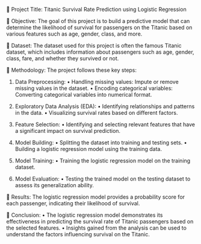 	Project Title: Titanic Survival Rate Prediction using Logistic Regression

	Objective: The goal of this project is to build a predictive model that can determine the likelihood of survival for passengers on the Titanic based on various features such as age, gender, class, and more.

	Dataset: The dataset used for this project is often the famous Titanic dataset, which includes information about passengers such as age, gender, class, fare, and whether they survived or not.

	Methodology: The project follows these key steps:
1.	Data Preprocessing:
•	Handling missing values: Impute or remove missing values in the dataset.
•	Encoding categorical variables: Converting categorical variables into numerical format.

2.	Exploratory Data Analysis (EDA):
•	Identifying relationships and patterns in the data.
•	Visualizing survival rates based on different factors.

3.	Feature Selection:
•	Identifying and selecting relevant features that have a significant impact on survival prediction.

4.	Model Building:
•	Splitting the dataset into training and testing sets.
•	Building a logistic regression model using the training data.

5.	Model Training:
•	Training the logistic regression model on the training dataset.

6.	Model Evaluation:
•	Testing the trained model on the testing dataset to assess its generalization ability.

	Results:
The logistic regression model provides a probability score for each passenger, indicating their likelihood of survival.

	Conclusion:
•	The logistic regression model demonstrates its effectiveness in predicting the survival rate of Titanic passengers based on the selected features.
•	Insights gained from the analysis can be used to understand the factors influencing survival on the Titanic.
